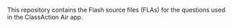 This repository contains the Flash source files (FLAs) for the questions used in the ClassAction Air app.